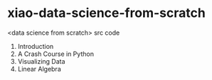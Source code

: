 # xiao-data-science-from-scratch
&lt;data science from scratch> src code

1. Introduction
1. A Crash Course in Python
1. Visualizing Data
1. Linear Algebra

